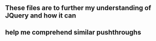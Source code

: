 ## These files are to further my understanding of JQuery and how it can
## help me comprehend similar pushthroughs